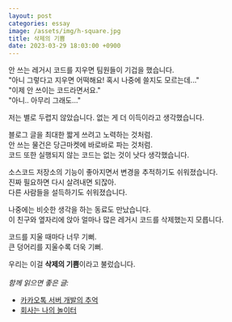 ```yaml
---
layout: post
categories: essay
image: /assets/img/h-square.jpg
title: 삭제의 기쁨
date: 2023-03-29 18:03:00 +0900
---
```


안 쓰는 레거시 코드를 지우면 팀원들이 기겁을 했습니다.  
"아니 그렇다고 지우면 어떡해요! 혹시 나중에 쓸지도 모르는데..."  
"이제 안 쓰이는 코드라면서요."  
"아니.. 아무리 그래도..."

저는 별로 두렵지 않았습니다. 없는 게 더 이득이라고 생각했습니다.

블로그 글을 최대한 짧게 쓰려고 노력하는 것처럼.  
안 쓰는 물건은 당근마켓에 바로바로 파는 것처럼.  
코드 또한 실행되지 않는 코드는 없는 것이 낫다 생각했습니다.

소스코드 저장소의 기능이 좋아지면서 변경을 추적하기도 쉬워졌습니다.  
진짜 필요하면 다시 살려내면 되잖아.  
다른 사람들을 설득하기도 쉬워졌습니다.

나중에는 비슷한 생각을 하는 동료도 만났습니다.  
이 친구와 옆자리에 앉아 얼마나 많은 레거시 코드를 삭제했는지 모릅니다.

코드를 지울 때마다 너무 기뻐.  
큰 덩어리를 지울수록 더욱 기뻐.

우리는 이걸 **삭제의 기쁨**이라고 불렀습니다.
<br>
<br>
*함께 읽으면 좋은 글:*
* [카카오톡 서버 개발의 추억](/essay/2022/10/16/kakaotalk-server-development.html)
* [회사는 나의 놀이터](/essay/2021/09/16/회사는-나의-놀이터.html)